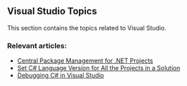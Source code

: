 ## Visual Studio Topics

This section contains the topics related to Visual Studio.

### Relevant articles:

- [Central Package Management for .NET Projects](https://code-maze.com/central-package-management-dotnet/)
- [Set C# Language Version for All the Projects in a Solution](https://code-maze.com/set-csharp-language-version-all-projects-in-solution/)
- [Debugging C# in Visual Studio](https://code-maze.com/debugging-csharp-visual-studio/)

